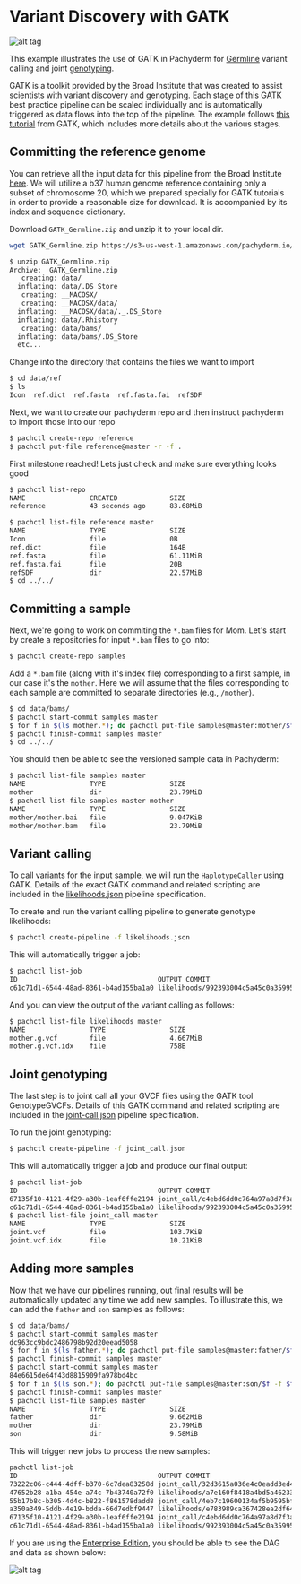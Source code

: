 # Variant Discovery with GATK

![alt tag](pipeline.png)

This example illustrates the use of GATK in Pachyderm for [Germline](https://en.wikipedia.org/wiki/Germline) variant calling and joint [genotyping](https://en.wikipedia.org/wiki/Genotyping).

GATK is a toolkit provided by the Broad Institute that was created to assist scientists with variant discovery and genotyping. Each stage of this GATK best practice pipeline can be scaled individually and is automatically triggered as data flows into the top of the pipeline. The example follows [this tutorial](https://drive.google.com/open?id=0BzI1CyccGsZiQ1BONUxfaGhZRGc) from GATK, which includes more details about the various stages.

## Committing the reference genome

You can retrieve all the input data for this pipeline from the Broad Institute [here](https://drive.google.com/open?id=0BzI1CyccGsZicE5HNkR6anpLTnM). We will utilize a b37 human genome reference containing only a subset of chromosome 20, which we prepared specially for GATK tutorials in order to provide a reasonable size for download. It is accompanied by its index and sequence dictionary.

Download `GATK_Germline.zip` and unzip it to your local dir.

```sh
wget GATK_Germline.zip https://s3-us-west-1.amazonaws.com/pachyderm.io/Examples_Data_Repo/GATK_Germline.zip
``` 
```sh
$ unzip GATK_Germline.zip
Archive:  GATK_Germline.zip
   creating: data/
  inflating: data/.DS_Store
   creating: __MACOSX/
   creating: __MACOSX/data/
  inflating: __MACOSX/data/._.DS_Store
  inflating: data/.Rhistory
   creating: data/bams/
  inflating: data/bams/.DS_Store
  etc...
```
Change into the directory that contains the files we want to import
```sh
$ cd data/ref
$ ls
Icon  ref.dict  ref.fasta  ref.fasta.fai  refSDF
```
Next, we want to create our pachyderm repo and then instruct pachyderm to import those into our repo
```sh
$ pachctl create-repo reference
$ pachctl put-file reference@master -r -f .
```
First milestone reached! Lets just check and make sure everything looks good
```sh
$ pachctl list-repo
NAME                CREATED             SIZE
reference           43 seconds ago      83.68MiB
```
```sh
$ pachctl list-file reference master
NAME                TYPE                SIZE
Icon                file                0B
ref.dict            file                164B
ref.fasta           file                61.11MiB
ref.fasta.fai       file                20B
refSDF              dir                 22.57MiB
$ cd ../../
```

## Committing a sample 

Next, we're going to work on commiting the `*.bam` files for Mom. Let's start by create a repositories for input `*.bam` files to go into:

```sh
$ pachctl create-repo samples
```

Add a `*.bam` file (along with it's index file) corresponding to a first sample, in our case it's the `mother`. Here we will assume that the files corresponding to each sample are committed to separate directories (e.g., `/mother`). 

```sh
$ cd data/bams/
$ pachctl start-commit samples master
$ for f in $(ls mother.*); do pachctl put-file samples@master:mother/$f -f $f; done
$ pachctl finish-commit samples master
$ cd ../../
```

You should then be able to see the versioned sample data in Pachyderm:

```sh
$ pachctl list-file samples master
NAME                TYPE                SIZE
mother              dir                 23.79MiB
$ pachctl list-file samples master mother
NAME                TYPE                SIZE
mother/mother.bai   file                9.047KiB
mother/mother.bam   file                23.79MiB
```

## Variant calling

To call variants for the input sample, we will run the `HaplotypeCaller` using GATK. Details of the exact GATK command and related scripting are included in the [likelihoods.json](likelihoods.json) pipeline specification. 

To create and run the variant calling pipeline to generate genotype likelihoods:

```sh
$ pachctl create-pipeline -f likelihoods.json
```

This will automatically trigger a job:

```sh
$ pachctl list-job
ID                                   OUTPUT COMMIT                                STARTED        DURATION   RESTART PROGRESS  DL       UL       STATE
c61c71d1-6544-48ad-8361-b4ad155ba1a0 likelihoods/992393004c5a45c0a35995cf0179f1cb 43 minutes ago 18 seconds 0       1 + 0 / 1 107.5MiB 4.667MiB success
```

And you can view the output of the variant calling as follows:

```sh
$ pachctl list-file likelihoods master
NAME                TYPE                SIZE
mother.g.vcf        file                4.667MiB
mother.g.vcf.idx    file                758B
```

## Joint genotyping

The last step is to joint call all your GVCF files using the GATK tool GenotypeGVCFs.  Details of this GATK command and related scripting are included in the [joint-call.json](joint-call.json) pipeline specification.

To run the joint genotyping:

```sh
$ pachctl create-pipeline -f joint_call.json
```

This will automatically trigger a job and produce our final output:

```sh
$ pachctl list-job
ID                                   OUTPUT COMMIT                                STARTED        DURATION   RESTART PROGRESS  DL       UL       STATE
67135f10-4121-4f29-a30b-1eaf6ffe2194 joint_call/c4ebd6dd0c764a97a8d7f3a71f6bb9ce  38 minutes ago 5 seconds  0       1 + 0 / 1 88.35MiB 113.9KiB success
c61c71d1-6544-48ad-8361-b4ad155ba1a0 likelihoods/992393004c5a45c0a35995cf0179f1cb 43 minutes ago 18 seconds 0       1 + 0 / 1 107.5MiB 4.667MiB success
$ pachctl list-file joint_call master
NAME                TYPE                SIZE
joint.vcf           file                103.7KiB
joint.vcf.idx       file                10.21KiB
```

## Adding more samples

Now that we have our pipelines running, out final results will be automatically updated any time we add new samples. To illustrate this, we can add the `father` and `son` samples as follows:

```sh
$ cd data/bams/
$ pachctl start-commit samples master
dc963cc9bdc2486798b92d20eead5058
$ for f in $(ls father.*); do pachctl put-file samples@master:father/$f -f $f; done
$ pachctl finish-commit samples master
$ pachctl start-commit samples master
84e6615de64f43d8815909fa978bd4bc
$ for f in $(ls son.*); do pachctl put-file samples@master:son/$f -f $f; done
$ pachctl finish-commit samples master
$ pachctl list-file samples master
NAME                TYPE                SIZE
father              dir                 9.662MiB
mother              dir                 23.79MiB
son                 dir                 9.58MiB 
```

This will trigger new jobs to process the new samples:

```sh
pachctl list-job
ID                                   OUTPUT COMMIT                                STARTED            DURATION   RESTART PROGRESS  DL       UL       STATE
73222c06-c444-4dff-b370-6c7dea83258d joint_call/32d3615a036e4c0eadd3ed49435ee7db  About a minute ago 6 seconds  0       1 + 0 / 1 97.64MiB 188.6KiB success
47652b28-a1ba-454e-a74c-7b43740a72f0 likelihoods/a7e160f8418a4bd5a46233bd6b1d84ce 2 minutes ago      16 seconds 0       1 + 2 / 3 93.26MiB 4.729MiB success
55b17b8c-b305-4d4c-b822-f861578dadd8 joint_call/4eb7c19600134af5b9595bf5d9f71edc  2 minutes ago      5 seconds  0       1 + 0 / 1 92.92MiB 166.3KiB success
a350a349-5ddb-4e19-bdda-66d7edbf9447 likelihoods/e783989ca367428ea2df6406a23bea6c 2 minutes ago      19 seconds 0       1 + 1 / 2 93.35MiB 4.564MiB success
67135f10-4121-4f29-a30b-1eaf6ffe2194 joint_call/c4ebd6dd0c764a97a8d7f3a71f6bb9ce  About an hour ago  5 seconds  0       1 + 0 / 1 88.35MiB 113.9KiB success
c61c71d1-6544-48ad-8361-b4ad155ba1a0 likelihoods/992393004c5a45c0a35995cf0179f1cb About an hour ago  18 seconds 0       1 + 0 / 1 107.5MiB 4.667MiB success
```

If you are using the [Enterprise Edition](http://pachyderm.readthedocs.io/en/latest/enterprise/overview.html), you should be able to see the DAG and data as shown below:

![alt tag](dash.png)
